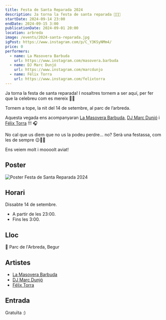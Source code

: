 ```yaml
---
title: Festa de Santa Reparada 2024
description: Ja torna la festa de santa reparada 💃🏽🧡
startDate: 2024-09-14 23:00
endDate: 2024-09-15 3:00
publicationDate: 2024-09-01 20:00
location: arbreda
image: /events/2024-santa-reparada.jpg
igPost: https://www.instagram.com/p/C_Y3KSyNMm4/
price: 0
performers:
  - name: La Masovera Barbuda
    url: https://www.instagram.com/masovera.barbuda
  - name: DJ Marc Dunjó
    url: https://www.instagram.com/marcdunjo
  - name: Félix Torra
    url: https://www.instagram.com/felixtorra
---
```


Ja torna la festa de santa reparada! I nosaltres tornem a ser aquí, per fer que la celebreu com es mereix 💃🏽

Tornem a tope, la nit del 14 de setembre, al parc de l’arbreda.

Aquesta vegada ens acompanyaran [La Masovera Barbuda](https://www.instagram.com/masovera.barbuda), [DJ Marc Dunjó](https://www.instagram.com/marcdunjo) i [Félix Torra](https://www.instagram.com/felixtorra) !!! 🎧

No cal que us diem que no us la podeu perdre… no? Serà una festassa, com les de sempre 😉🤪🧡

Ens veiem molt i moooolt aviat!

## Poster

![Poster Festa de Santa Reparada 2024](/events/2024-santa-reparada.jpg)

## Horari

Dissabte 14 de setembre.

- A partir de les 23:00.
- Fins les 3:00.

## Lloc

📍 Parc de l'Arbreda, Begur

## Artistes

- [La Masovera Barbuda](https://www.instagram.com/masovera.barbuda)
- [DJ Marc Dunjó](https://www.instagram.com/marcdunjo)
- [Félix Torra](https://www.instagram.com/felixtorra)

## Entrada

Gratuïta :)
